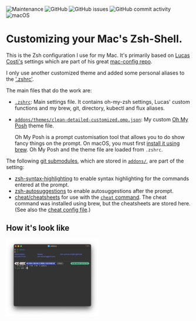 ![Maintenance](https://img.shields.io/maintenance/yes/2023?style=flat-square)
![GitHub](https://img.shields.io/github/license/cypr0/zsh-config?style=flat-square)
![GitHub issues](https://img.shields.io/github/issues/cypr0/zsh-config?style=flat-square)
![GitHub commit activity](https://img.shields.io/github/commit-activity/m/cypr0/zsh-config?style=flat-square)
![macOS](https://img.shields.io/badge/os-macOS-blue?style=flat-square)

# Customizing your Mac's Zsh-Shell.

This is the Zsh configuration I use for my Mac. It's primarily based on [Lucas Costi's](https://github.com/lucascosti) settings which are part of his great [mac-config repo](https://github.com/lucascosti/mac-config).

I only use another customized theme and added some personal aliases to the ['.zshrc'](.zshrc).

The main files that do the work are:

* [`.zshrc`](.zshrc): Main settings file. It contains oh-my-zsh settings, Lucas' custom functions and my brew, git, directory, kubectl and flux aliases.
* [`addons/themes/clean-detailed-customized.omp.json`](addons/themes/clean-detailed-customized.omp.json): My custom [Oh My Posh](https://ohmyposh.dev/) theme file.

  Oh My Posh is a prompt customisation tool that allows you to do show fancy things on the prompt. On macOS, you must first [install it using brew](https://ohmyposh.dev/docs/installation/macos). Oh My Posh and the theme file are loaded from `.zshrc`.

The following [git submodules](https://git-scm.com/book/en/v2/Git-Tools-Submodules), which are stored in [`addons/`](zshscripts/), are part of the setting:

* [zsh-syntax-highlighting](https://github.com/zsh-users/zsh-syntax-highlighting) to enable syntax highlighting for the commands entered at the prompt.
* [zsh-autosuggestions](https://github.com/zsh-users/zsh-autosuggestions) to enable autosuggestions after the prompt.
* [cheat/cheatsheets](https://github.com/cheat/cheatsheets) for use with the [`cheat` command](https://github.com/cheat/cheat). The cheat command was installed using brew, but the cheatsheets are stored here. (See also the [cheat config file](addons/miscdotfiles/cheat/conf.yml).)

## How it's look like

<img src="zsh-prompt.png" width="50%">
